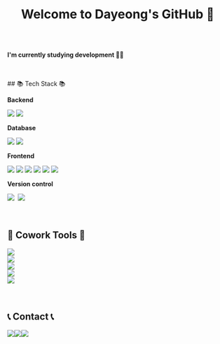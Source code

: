 <h1 align="center">Welcome to Dayeong's GitHub 👋 </h1><br/><br/>
<p><strong>I'm currently studying development 👩‍💻 </strong></p>
<br>
<br>
## 📚 Tech Stack 📚
<div style="display:flex; flex-direction:column; align-items:flex-start;">
    <!-- Backend -->
    <p><strong>Backend</strong></p>
    <div>
        <img src="https://img.shields.io/badge/Java-007396?style=for-the-badge&logo=Java&logoColor=white"> 
        <img src="https://img.shields.io/badge/Spring Boot-6DB33F?style=for-the-badge&logo=spring boot&logoColor=white"> 
    </div>
    <!-- Database -->
    <p><strong>Database</strong></p>
    <div>
        <img src="https://img.shields.io/badge/oracle-F80000?style=for-the-badge&logo=oracle&logoColor=white"> 
        <img src="https://img.shields.io/badge/mysql-4479A1?style=for-the-badge&logo=mysql&logoColor=white"> 
    </div>
    <!-- Frontend -->
    <p><strong>Frontend</strong></p>
    <div>
        <img src="https://img.shields.io/badge/HTML5-E34F26?style=for-the-badge&logo=HTML5&logoColor=white">
        <img src="https://img.shields.io/badge/css-1572B6?style=for-the-badge&logo=css3&logoColor=white">
        <img src="https://img.shields.io/badge/JavaScript-F7DF1E?style=for-the-badge&logo=JavaScript&logoColor=black">
        <img src="https://img.shields.io/badge/React-61DAFB?style=for-the-badge&logo=React&logoColor=black">
        <img src="https://img.shields.io/badge/TypeScript-3178C6?style=for-the-badge&logo=TypeScript&logoColor=white">
        <img src="https://img.shields.io/badge/bootstrap-7952B3?style=for-the-badge&logo=bootstrap&logoColor=white">
    </div>
   <!-- Version control -->
    <p><strong>Version control</strong></p>
    <div>
      <img src="https://img.shields.io/badge/github-181717?style=for-the-badge&logo=github&logoColor=white">&nbsp
      <img src="https://img.shields.io/badge/git-F05032?style=for-the-badge&logo=git&logoColor=white">
    </div>
</div>
<br/>
<br/>


## 🌟 Cowork Tools 🌟
<div style="display:flex; flex-direction:column; align-items:flex-start;">
    <img src="https://img.shields.io/badge/Notion-000000?style=for-the-badge&logo=Notion&logoColor=white">
    <img src="https://img.shields.io/badge/Github-181717?style=for-the-badge&logo=GitHub&logoColor=white">
    <img src="https://img.shields.io/badge/Slack-4A154B?style=for-the-badge&logo=Slack&logoColor=white">
    <img src="https://img.shields.io/badge/Trello-0052CC?style=for-the-badge&logo=Trello&logoColor=white">
    <img src="https://img.shields.io/badge/Figma-F24E1E?style=for-the-badge&logo=Figma&logoColor=white">
</div>
<br/>
<br/>


## 📞 Contact 📞
<div style="display:flex; flex-direction:row;">
    <a href="https://velog.io/@dylee95"><img src="https://img.shields.io/badge/Velog-20C997?style=for-the-badge&logo=Velog&logoColor=black&link=https://velog.io/@dylee95"/></a> 
    <a href="https://github.com/daylee619?tab=repositories"><img src="https://img.shields.io/badge/Github-181717?style=for-the-badge&logo=GitHub&logoColor=white&link=https://github.com/daylee619?                tab=repositories"/></a>
    <a href="daylee619@gmail.com"><img src="https://img.shields.io/badge/Gmail-EA4335?style=for-the-badge&logo=Gmail&logoColor=white&link=daylee619@gmail.com"/></a>
</div>

<!-- <div align="center">
<img src="https://github-readme-stats.vercel.app/api/top-langs/?username=daylee619&layout=compact"><br><br>
<img src="https://github-readme-stats.vercel.app/api?username=daylee619&show_icons=true">
</div> -->
